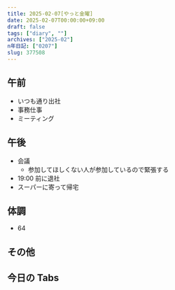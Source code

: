 ```yaml
---
title: 2025-02-07[やっと金曜]
date: 2025-02-07T00:00:00+09:00
draft: false
tags: ["diary", ""]
archives: ["2025-02"]
n年日記: ["0207"]
slug: 377508
---
```


## 午前

- いつも通り出社
- 事務仕事
- ミーティング

## 午後

- 会議
  - 参加してほしくない人が参加しているので緊張する
- 19:00 前に退社
- スーパーに寄って帰宅

## 体調

- 64

## その他

## 今日の Tabs
